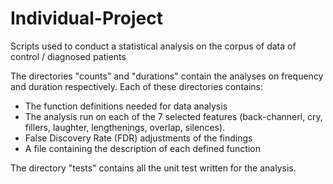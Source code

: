 # Individual-Project
Scripts used to conduct a statistical analysis on the corpus of data of control / diagnosed patients

The directories "counts" and "durations" contain the analyses on frequency and duration respectively.
Each of these directories contains:
* The function definitions needed for data analysis
* The analysis run on each of the 7 selected features (back-channerl, cry, fillers, laughter, lengthenings, overlap, silences).
* False Discovery Rate (FDR) adjustments of the findings
* A file containing the description of each defined function

The directory "tests" contains all the unit test written for the analysis.
